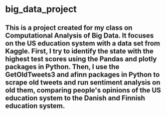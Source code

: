 # big_data_project

## This is a project created for my class on Computational Analysis of Big Data.  It focuses on the US education system with a data set from Kaggle.  First, I try to identify the state with the highest test scores using the Pandas and plotly packages in Python.  Then, I use the GetOldTweets3 and afinn packages in Python to scrape old tweets and run sentiment analysis on old them, comparing people's opinions of the US education system to the Danish and Finnish education system.
